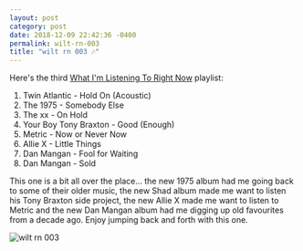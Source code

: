 ```yaml
---
layout: post
category: post
date: 2018-12-09 22:42:36 -0400
permalink: wilt-rn-003
title: "wilt rn 003 🎶"
---
```


Here's the third <a href="https://itunes.apple.com/ca/playlist/wilt-rn-003/pl.u-BN0GWeI1eN4mm">What I'm Listening To Right Now</a> playlist: 

1. Twin Atlantic - Hold On (Acoustic)
2. The 1975 - Somebody Else
3. The xx - On Hold
4. Your Boy Tony Braxton - Good (Enough)
5. Metric - Now or Never Now
6. Allie X - Little Things
7. Dan Mangan - Fool for Waiting
8. Dan Mangan - Sold

This one is a bit all over the place... the new 1975 album had me going back to some of their older music, the new Shad album made me want to listen his Tony Braxton side project, the new Allie X made me want to listen to Metric and the new Dan Mangan album had me digging up old favourites from a decade ago. Enjoy jumping back and forth with this one.

<img src="http://jonkit.ca/cdn/wilt_rn/wilt_rn-003.jpeg" alt="wilt rn 003" />